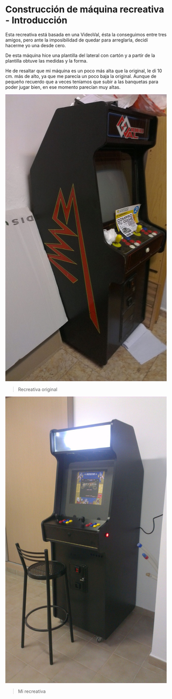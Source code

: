 # Construcción de máquina recreativa - Introducción

Esta recreativa está basada en una VideoVal, ésta la conseguimos entre tres amigos, pero ante la imposibilidad de quedar para arreglarla, decidí hacerme yo una desde cero.

De esta máquina hice una plantilla del lateral con cartón y a partir de la plantilla obtuve las medidas y la forma.

He de resaltar que mi máquina es un poco más alta que la original, le di 10 cm. más de alto, ya que me parecía un poco baja la original. Aunque de pequeño recuerdo que a veces teníamos que subir a las banquetas para poder jugar bien, en ese momento parecían muy altas.


![Introduccion_01](../imagenes/recreativa/Introduccion_01.jpg "Recreativa original")
> Recreativa original



![Introduccion_02](../imagenes/recreativa/Introduccion_02.jpg "Mi recreativa")
> Mi recreativa
